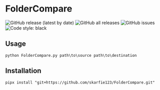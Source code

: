 # FolderCompare

![GitHub release (latest by date)](https://img.shields.io/github/v/release/skarfie123/FolderCompare)
![GitHub all releases](https://img.shields.io/github/downloads/skarfie123/FolderCompare/total)
![GitHub issues](https://img.shields.io/github/issues/skarfie123/FolderCompare)
![Code style: black](https://img.shields.io/badge/code%20style-black-000000.svg)

## Usage

`python FolderCompare.py path\to\source path\to\destination`

## Installation

`pipx install "git+https://github.com/skarfie123/FolderCompare.git"`
